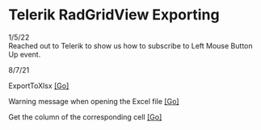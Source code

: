 
# Telerik RadGridView Exporting  

1/5/22  
Reached out to Telerik to show us how to subscribe to Left Mouse Button Up event.

8/7/21  

ExportToXlsx [[Go]](https://docs.telerik.com/devtools/wpf/controls/radgridview/export/excel/export-xlsx)  

Warning message when opening the Excel file [[Go]](https://docs.telerik.com/devtools/wpf/controls/radgridview/export/how-to/warning-message-excel)  

Get the column of the corresponding cell [[Go]](https://docs.telerik.com/devtools/wpf/controls/radgridview/export/how-to/column-of-cell)  
